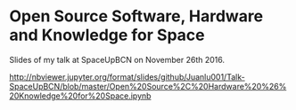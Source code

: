 # Open Source Software, Hardware and Knowledge for Space

Slides of my talk at SpaceUpBCN on November 26th 2016.

http://nbviewer.jupyter.org/format/slides/github/Juanlu001/Talk-SpaceUpBCN/blob/master/Open%20Source%2C%20Hardware%20%26%20Knowledge%20for%20Space.ipynb

